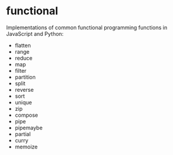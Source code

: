 # functional

Implementations of common functional programming functions in JavaScript and
Python:

* flatten
* range
* reduce
* map
* filter
* partition
* split
* reverse
* sort
* unique
* zip
* compose
* pipe
* pipemaybe
* partial
* curry
* memoize

